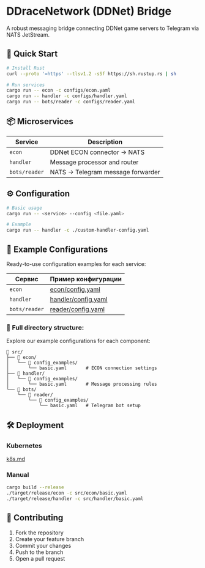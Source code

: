 # DDraceNetwork (DDNet) Bridge

A robust messaging bridge connecting DDNet game servers to Telegram via NATS JetStream.

## 🚀 Quick Start

```bash
# Install Rust
curl --proto '=https' --tlsv1.2 -sSf https://sh.rustup.rs | sh

# Run services
cargo run -- econ -c configs/econ.yaml
cargo run -- handler -c configs/handler.yaml
cargo run -- bots/reader -c configs/reader.yaml
```

## 📦 Microservices

| Service       | Description                         |
|---------------|-------------------------------------|
| `econ`        | DDNet ECON connector → NATS         |
| `handler`     | Message processor and router        |
| `bots/reader` | NATS → Telegram message forwarder   |

## ⚙️ Configuration

```bash
# Basic usage
cargo run -- <service> --config <file.yaml>

# Example
cargo run -- handler -c ./custom-handler-config.yaml
```
## 📁 Example Configurations

Ready-to-use configuration examples for each service:

| Сервис         | Пример конфигурации                                                |
|----------------|--------------------------------------------------------------------|
| `econ`         | [econ/config.yaml](src/econ/config_examples/basic.yaml)            |
| `handler`      | [handler/config.yaml](src/handler/config_examples/basic.yaml)      |
| `bots/reader`  | [reader/config.yaml](src/bots/reader/config_examples/basic.yaml)   |

### 📁 Full directory structure:

Explore our example configurations for each component:

```
📂 src/
├── 📂 econ/
│   └── 📂 config_examples/
│       └── basic.yaml       # ECON connection settings
├── 📂 handler/
│   └── 📂 config_examples/
│       └── basic.yaml       # Message processing rules
└── 📂 bots/
    └── 📂 reader/
        └── 📂 config_examples/
            └── basic.yaml   # Telegram bot setup      
```

## 🛠 Deployment

### Kubernetes
[k8s.md](guide/k8s.md)

### Manual
```bash
cargo build --release
./target/release/econ -c src/econ/basic.yaml
./target/release/handler -c src/handler/basic.yaml
```

## 🤝 Contributing

1. Fork the repository
2. Create your feature branch
3. Commit your changes
4. Push to the branch
5. Open a pull request
